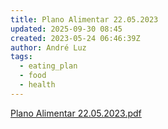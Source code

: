 ```yaml
---
title: Plano Alimentar 22.05.2023
updated: 2025-09-30 08:45
created: 2023-05-24 06:46:39Z
author: André Luz
tags:
  - eating_plan
  - food
  - health
---
```


[Plano Alimentar 22.05.2023.pdf](Plano_Alimentar_22.05.2023.pdf)